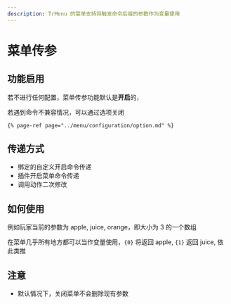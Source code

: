 ```yaml
---
description: TrMenu 的菜单支持将触发命令后缀的参数作为变量使用
---
```


# 菜单传参

## 功能启用

若不进行任何配置，菜单传参功能默认是**开启**的，

若遇到命令不兼容情况，可以通过选项关闭

`{% page-ref page="../menu/configuration/option.md" %}`

## 传递方式

* 绑定的自定义开启命令传递
* 插件开启菜单命令传递
* 调用动作二次修改

## 如何使用

例如玩家当前的参数为 apple, juice, orange，即大小为 3 的一个数组

在菜单几乎所有地方都可以当作变量使用，`{0}` 将返回 apple, `{1}` 返回 juice, 依此类推

## 注意

* 默认情况下，关闭菜单不会删除现有参数

